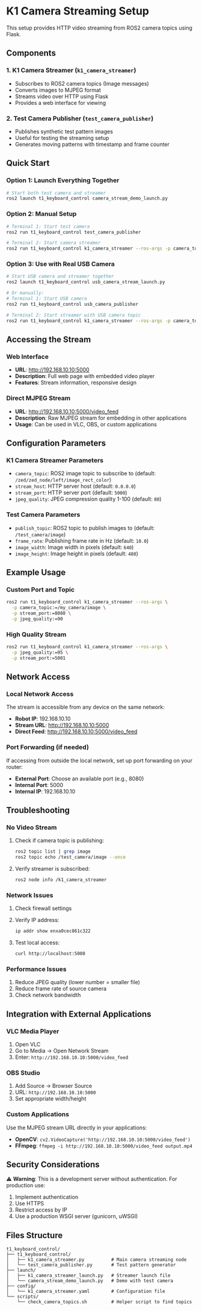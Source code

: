 # K1 Camera Streaming Setup

This setup provides HTTP video streaming from ROS2 camera topics using Flask.

## Components

### 1. K1 Camera Streamer (`k1_camera_streamer`)
- Subscribes to ROS2 camera topics (Image messages)
- Converts images to MJPEG format
- Streams video over HTTP using Flask
- Provides a web interface for viewing

### 2. Test Camera Publisher (`test_camera_publisher`)
- Publishes synthetic test pattern images
- Useful for testing the streaming setup
- Generates moving patterns with timestamp and frame counter

## Quick Start

### Option 1: Launch Everything Together
```bash
# Start both test camera and streamer
ros2 launch t1_keyboard_control camera_stream_demo_launch.py
```

### Option 2: Manual Setup
```bash
# Terminal 1: Start test camera
ros2 run t1_keyboard_control test_camera_publisher

# Terminal 2: Start camera streamer
ros2 run t1_keyboard_control k1_camera_streamer --ros-args -p camera_topic:=/test_camera/image
```

### Option 3: Use with Real USB Camera
```bash
# Start USB camera and streamer together
ros2 launch t1_keyboard_control usb_camera_stream_launch.py

# Or manually:
# Terminal 1: Start USB camera
ros2 run t1_keyboard_control usb_camera_publisher

# Terminal 2: Start streamer with USB camera topic
ros2 run t1_keyboard_control k1_camera_streamer --ros-args -p camera_topic:=/camera/image_raw
```

## Accessing the Stream

### Web Interface
- **URL**: http://192.168.10.10:5000
- **Description**: Full web page with embedded video player
- **Features**: Stream information, responsive design

### Direct MJPEG Stream
- **URL**: http://192.168.10.10:5000/video_feed
- **Description**: Raw MJPEG stream for embedding in other applications
- **Usage**: Can be used in VLC, OBS, or custom applications

## Configuration Parameters

### K1 Camera Streamer Parameters
- `camera_topic`: ROS2 image topic to subscribe to (default: `/zed/zed_node/left/image_rect_color`)
- `stream_host`: HTTP server host (default: `0.0.0.0`)
- `stream_port`: HTTP server port (default: `5000`)
- `jpeg_quality`: JPEG compression quality 1-100 (default: `80`)

### Test Camera Parameters
- `publish_topic`: ROS2 topic to publish images to (default: `/test_camera/image`)
- `frame_rate`: Publishing frame rate in Hz (default: `10.0`)
- `image_width`: Image width in pixels (default: `640`)
- `image_height`: Image height in pixels (default: `480`)

## Example Usage

### Custom Port and Topic
```bash
ros2 run t1_keyboard_control k1_camera_streamer --ros-args \
  -p camera_topic:=/my_camera/image \
  -p stream_port:=8080 \
  -p jpeg_quality:=90
```

### High Quality Stream
```bash
ros2 run t1_keyboard_control k1_camera_streamer --ros-args \
  -p jpeg_quality:=95 \
  -p stream_port:=5001
```

## Network Access

### Local Network Access
The stream is accessible from any device on the same network:
- **Robot IP**: 192.168.10.10
- **Stream URL**: http://192.168.10.10:5000
- **Direct Feed**: http://192.168.10.10:5000/video_feed

### Port Forwarding (if needed)
If accessing from outside the local network, set up port forwarding on your router:
- **External Port**: Choose an available port (e.g., 8080)
- **Internal Port**: 5000
- **Internal IP**: 192.168.10.10

## Troubleshooting

### No Video Stream
1. Check if camera topic is publishing:
   ```bash
   ros2 topic list | grep image
   ros2 topic echo /test_camera/image --once
   ```

2. Verify streamer is subscribed:
   ```bash
   ros2 node info /k1_camera_streamer
   ```

### Network Issues
1. Check firewall settings
2. Verify IP address:
   ```bash
   ip addr show enxa0cec861c322
   ```

3. Test local access:
   ```bash
   curl http://localhost:5000
   ```

### Performance Issues
1. Reduce JPEG quality (lower number = smaller file)
2. Reduce frame rate of source camera
3. Check network bandwidth

## Integration with External Applications

### VLC Media Player
1. Open VLC
2. Go to Media → Open Network Stream
3. Enter: `http://192.168.10.10:5000/video_feed`

### OBS Studio
1. Add Source → Browser Source
2. URL: `http://192.168.10.10:5000`
3. Set appropriate width/height

### Custom Applications
Use the MJPEG stream URL directly in your applications:
- **OpenCV**: `cv2.VideoCapture('http://192.168.10.10:5000/video_feed')`
- **FFmpeg**: `ffmpeg -i http://192.168.10.10:5000/video_feed output.mp4`

## Security Considerations

⚠️ **Warning**: This is a development server without authentication. For production use:
1. Implement authentication
2. Use HTTPS
3. Restrict access by IP
4. Use a production WSGI server (gunicorn, uWSGI)

## Files Structure

```
t1_keyboard_control/
├── t1_keyboard_control/
│   ├── k1_camera_streamer.py          # Main camera streaming node
│   └── test_camera_publisher.py       # Test pattern generator
├── launch/
│   ├── k1_camera_streamer_launch.py   # Streamer launch file
│   └── camera_stream_demo_launch.py   # Demo with test camera
├── config/
│   └── k1_camera_streamer.yaml        # Configuration file
└── scripts/
    └── check_camera_topics.sh         # Helper script to find topics
```